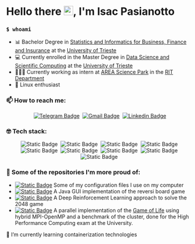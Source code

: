 # Hello there <img src="https://raw.githubusercontent.com/MartinHeinz/MartinHeinz/master/wave.gif" width="25">, I'm Isac Pasianotto

### `$ whoami`

- 📊 Bachelor Degree in [Statistics and Informatics for Business, Finance and Insurance](https://corsi.units.it/ec21/descrizione-corso) at the [University of Trieste](https://portale.units.it/it)
- 💻 Currently enrolled in the Master Degree in [Data Science and Scientific Computing](https://corsi.units.it/dssc/en) at the [University of Trieste](https://portale.units.it/it)
- 👨🏻‍💻 Currently working as intern at [AREA Science Park](https://www.areasciencepark.it/) in the [RIT Department](https://www.areasciencepark.it/piattaforme-tecnologiche-update-2023/rit/)
- 🐧 Linux enthusiast

### 📫 How to reach me: 

<span align="center">

[![Telegram Badge](https://img.shields.io/badge/-Telegram-1ca0f1?style=flat-square&logo=telegram&logoColor=white&link=https://t.me/yh4mop12z)](https://t.me/yh4mop12z)&nbsp;
[![Gmail Badge](https://img.shields.io/badge/-Gmail-red?style=flat-square&logo=gmail&logoColor=white&link=mailto:yh4mop12z@gmail.com)](mailto:yh4mop12z@gmail.com)&nbsp;
[![Linkedin Badge](https://img.shields.io/badge/-Isac%20Pasianotto-0072b1?style=flat-square&logo=Linkedin&logoColor=white&link=https://www.linkedin.com/in/isac-pasianotto-565330299/)](https://www.linkedin.com/in/isac-pasianotto-565330299/)

</span>

### 🤓 Tech stack:

<span align="center"> 

![Static Badge](https://img.shields.io/badge/Bash-bash?logo=linux&logoColor=green&color=grey)&nbsp;
![Static Badge](https://img.shields.io/badge/Python-python?logo=Python&logoColor=yellow&color=blue)&nbsp;
![Static Badge](https://img.shields.io/badge/C%20%26%20C%2B%2B-c?logo=C%2B%2B&color=grey)&nbsp;
![Static Badge](https://img.shields.io/badge/SQL-sql?logo=postgresql&logoColor=white&color=blue)&nbsp;
![Static Badge](https://img.shields.io/badge/mongoDB-r?logo=mongodb&color=white)&nbsp;
![Static Badge](https://img.shields.io/badge/LaTeX-latex?logo=LaTeX&logoColor=white&color=%23187b78)&nbsp;
![Static Badge](https://img.shields.io/badge/Git-git?logo=Git&color=white)&nbsp;
![Static Badge](https://img.shields.io/badge/-r?logo=R&color=blue)&nbsp;
![Static Badge](https://img.shields.io/badge/Java-r?logo=oracle&color=darkred)&nbsp;


</span>

### 🤔 Some of the repositories I'm more proud of:

- [![Static Badge](https://img.shields.io/badge/dotfiles-always%20updating-dotfilesbadge?logo=linux&color=orange)](https://github.com/IsacPasianotto/dotfiles) Some of my configuration files I use on my computer
- [![Static Badge](https://img.shields.io/badge/Reversi--game-completed-reversigame?logo=mind)](https://github.com/IsacPasianotto/Reversi-game) A Java GUI implementation of the reversi board game
- [![Static Badge](https://img.shields.io/badge/2048--DRL-completed-2048DRL?logo=mind)](https://github.com/IsacPasianotto/2048-DRL) A Deep Reinforcement Learning approach to solve the 2048 game
- [![Static Badge](https://img.shields.io/badge/HPC%20exam-completed-hpcbadge?logo=mind)](https://github.com/IsacPasianotto/foundations_of_HPC-assignment) A parallel implementation of the [Game of Life](https://en.wikipedia.org/wiki/Conway%27s_Game_of_Life) using hybrid MPI-OpenMP and a benchmark of the cluster, done for the High Performance Computing exam at the University.




🌱 I’m currently learning containerization technologies

<!--
**IsacPasianotto/IsacPasianotto** is a ✨ _special_ ✨ repository because its `README.md` (this file) appears on your GitHub profile.

Here are some ideas to get you started:

- 🔭 I’m currently working on ...
- 🌱 I’m currently learning ...
- 👯 I’m looking to collaborate on ...
- 🤔 I’m looking for help with ...
- 💬 Ask me about ...
- 📫 How to reach me: ...
- 😄 Pronouns: ...
- ⚡ Fun fact: ...
-->
